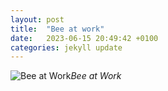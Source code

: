 ```yaml
---
layout: post
title:  "Bee at work"
date:   2023-06-15 20:49:42 +0100
categories: jekyll update
---
```





![Bee at Work](https://lh3.googleusercontent.com/pw/AIL4fc_NWeT3KVKSQDU7J0-Q9LPjYmCvtDsp95Pq15MkJ-U41ZySLXRWIBrWtKa-GYsL7ohvxq4-PgDegAyBZcYdaVG8mfyoa0sabjDL2R5n1eQ4CJN8Y18=w2400)*Bee at Work*&nbsp;



[jekyll-docs]: https://jekyllrb.com/docs/home
[jekyll-gh]:   https://github.com/jekyll/jekyll
[jekyll-talk]: https://talk.jekyllrb.com/


